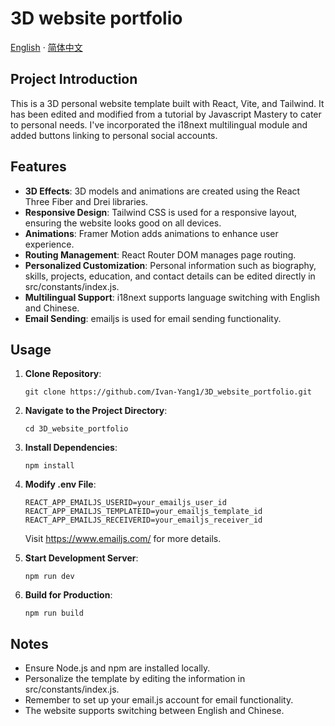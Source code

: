 

# 3D website portfolio

[English](README.md) · [简体中文](README.zh.md)


## Project Introduction

This is a 3D personal website template built with React, Vite, and Tailwind. It has been edited and modified from a tutorial by Javascript Mastery to cater to personal needs. I've incorporated the i18next multilingual module and added buttons linking to personal social accounts.

## Features

- **3D Effects**: 3D models and animations are created using the React Three Fiber and Drei libraries.
- **Responsive Design**: Tailwind CSS is used for a responsive layout, ensuring the website looks good on all devices.
- **Animations**: Framer Motion adds animations to enhance user experience.
- **Routing Management**: React Router DOM manages page routing.
- **Personalized Customization**: Personal information such as biography, skills, projects, education, and contact details can be edited directly in src/constants/index.js.
- **Multilingual Support**: i18next supports language switching with English and Chinese.
- **Email Sending**: emailjs is used for email sending functionality.

## Usage

1. **Clone Repository**:

   ```
   git clone https://github.com/Ivan-Yang1/3D_website_portfolio.git
   ```

2. **Navigate to the Project Directory**:

   ```
   cd 3D_website_portfolio
   ```

3. **Install Dependencies**:

   ```
   npm install
   ```

4. **Modify .env File**:

   ```
   REACT_APP_EMAILJS_USERID=your_emailjs_user_id
   REACT_APP_EMAILJS_TEMPLATEID=your_emailjs_template_id
   REACT_APP_EMAILJS_RECEIVERID=your_emailjs_receiver_id
   ```
   Visit https://www.emailjs.com/ for more details.

5. **Start Development Server**:

   ```
   npm run dev
   ```

6. **Build for Production**:

   ```
   npm run build
   ```

## Notes

- Ensure Node.js and npm are installed locally.
- Personalize the template by editing the information in src/constants/index.js.
- Remember to set up your email.js account for email functionality.
- The website supports switching between English and Chinese.

